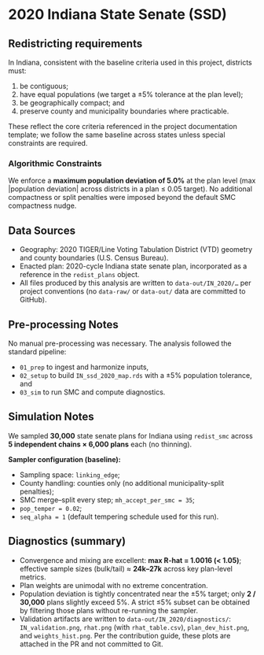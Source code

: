 # 2020 Indiana State Senate (SSD)

## Redistricting requirements
In Indiana, consistent with the baseline criteria used in this project, districts must:
1. be contiguous;
1. have equal populations (we target a ±5% tolerance at the plan level);
1. be geographically compact; and
1. preserve county and municipality boundaries where practicable.

These reflect the core criteria referenced in the project documentation template; we follow the same baseline across states unless special constraints are required. 

### Algorithmic Constraints
We enforce a **maximum population deviation of 5.0%** at the plan level (max |population deviation| across districts in a plan ≤ 0.05 target). No additional compactness or split penalties were imposed beyond the default SMC compactness nudge.

## Data Sources
- Geography: 2020 TIGER/Line Voting Tabulation District (VTD) geometry and county boundaries (U.S. Census Bureau).
- Enacted plan: 2020-cycle Indiana state senate plan, incorporated as a reference in the `redist_plans` object.
- All files produced by this analysis are written to `data-out/IN_2020/…` per project conventions (no `data-raw/` or `data-out/` data are committed to GitHub). 

## Pre-processing Notes
No manual pre-processing was necessary. The analysis followed the standard pipeline:
- `01_prep` to ingest and harmonize inputs,
- `02_setup` to build `IN_ssd_2020_map.rds` with a ±5% population tolerance, and
- `03_sim` to run SMC and compute diagnostics.

## Simulation Notes
We sampled **30,000** state senate plans for Indiana using `redist_smc` across **5 independent chains × 6,000 plans** each (no thinning).

**Sampler configuration (baseline):**
- Sampling space: `linking_edge`;
- County handling: counties only (no additional municipality-split penalties);
- SMC merge–split every step; `mh_accept_per_smc = 35`;
- `pop_temper = 0.02`;
- `seq_alpha = 1` (default tempering schedule used for this run).

## Diagnostics (summary)

- Convergence and mixing are excellent: **max R-hat = 1.0016 (< 1.05)**; effective sample sizes (bulk/tail) ≈ **24k–27k** across key plan-level metrics.
- Plan weights are unimodal with no extreme concentration.
- Population deviation is tightly concentrated near the ±5% target; only **2 / 30,000** plans slightly exceed 5%. A strict ≤5% subset can be obtained by filtering those plans without re-running the sampler.
- Validation artifacts are written to `data-out/IN_2020/diagnostics/`: `IN_validation.png`, `rhat.png` (with `rhat_table.csv`), `plan_dev_hist.png`, and `weights_hist.png`. Per the contribution guide, these plots are attached in the PR and not committed to Git.



